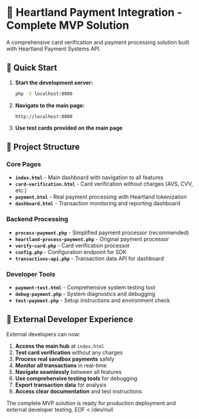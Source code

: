 # 🔐 Heartland Payment Integration - Complete MVP Solution

A comprehensive card verification and payment processing solution built with Heartland Payment Systems API.

## 🚀 Quick Start

1. **Start the development server:**
   ```bash
   php -S localhost:8000
   ```

2. **Navigate to the main page:**
   ```
   http://localhost:8000
   ```

3. **Use test cards provided on the main page**

## 📁 Project Structure

### Core Pages
- **`index.html`** - Main dashboard with navigation to all features
- **`card-verification.html`** - Card verification without charges (AVS, CVV, etc.)
- **`payment.html`** - Real payment processing with Heartland tokenization
- **`dashboard.html`** - Transaction monitoring and reporting dashboard

### Backend Processing
- **`process-payment.php`** - Simplified payment processor (recommended)
- **`heartland-process-payment.php`** - Original payment processor
- **`verify-card.php`** - Card verification processor
- **`config.php`** - Configuration endpoint for SDK
- **`transactions-api.php`** - Transaction data API for dashboard

### Developer Tools
- **`payment-test.html`** - Comprehensive system testing tool
- **`debug-payment.php`** - System diagnostics and debugging
- **`test-payment.php`** - Setup instructions and environment check

## 🎯 External Developer Experience

External developers can now:

1. **Access the main hub** at `index.html`
2. **Test card verification** without any charges
3. **Process real sandbox payments** safely
4. **Monitor all transactions** in real-time
5. **Navigate seamlessly** between all features
6. **Use comprehensive testing tools** for debugging
7. **Export transaction data** for analysis
8. **Access clear documentation** and test instructions

The complete MVP solution is ready for production deployment and external developer testing.
EOF < /dev/null
